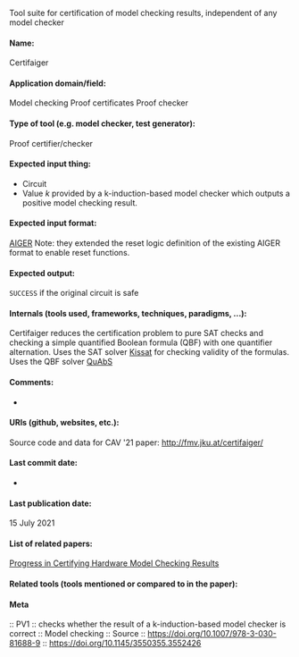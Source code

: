 Tool suite for certification of model checking results, independent of any model checker

#### Name:
Certifaiger

#### Application domain/field:
Model checking
Proof certificates
Proof checker

#### Type of tool (e.g. model checker, test generator):
Proof certifier/checker

#### Expected input thing:
- Circuit
- Value $k$ provided by a k-induction-based model checker which outputs a positive model checking result.

#### Expected input format:
[AIGER](../Formats/AIGER.md)
Note: they extended the reset logic definition of the existing AIGER format to enable reset functions.

#### Expected output:
`SUCCESS` if the original circuit is safe

#### Internals (tools used, frameworks, techniques, paradigms, ...):
Certifaiger reduces the certification problem to pure SAT checks and checking a simple quantified Boolean formula (QBF) with one quantifier alternation.
Uses the SAT solver [Kissat](Solvers/SAT/Kissat.md) for checking validity of the formulas. Uses the QBF solver [QuAbS](Solvers/QuAbS.md)

#### Comments:
-

#### URIs (github, websites, etc.):
Source code and data for CAV '21 paper: http://fmv.jku.at/certifaiger/

#### Last commit date:
-

#### Last publication date:
15 July 2021

#### List of related papers:
[Progress in Certifying Hardware Model Checking Results](https://doi.org/10.1007/978-3-030-81688-9_17)

#### Related tools (tools mentioned or compared to in the paper):

#### Meta
:: PV1 :: checks whether the result of a k-induction-based model checker is correct
:: Model checking
:: Source :: https://doi.org/10.1007/978-3-030-81688-9 :: https://doi.org/10.1145/3550355.3552426
